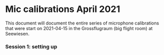 # Mic calibrations April 2021
This document will document the entire series of microphone calibrations that were start on 2021-04-15 in the 
Grossflugraum (big flight room) at Seewiesen. 

### Session 1: setting up 
